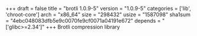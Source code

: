 +++
draft = false
title = "brotli 1.0.9-5"
version = "1.0.9-5"
categories = ['lib', 'chroot-core']
arch = "x86_64"
size = "298432"
usize = "1587098"
sha1sum = "4ebc048083dfb5e9c0070fe9cf0071a04191e672"
depends = "['glibc>=2.34']"
+++
Brotli compression library